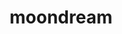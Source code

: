---
codehost: https://github.com/https://github.com/vikhyat/moondream
logohandle: moondreamai
sort: moondream
title: moondream
website: https://moondream.ai/
---
